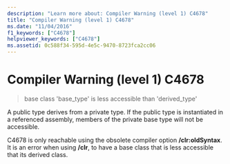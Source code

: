 ```yaml
---
description: "Learn more about: Compiler Warning (level 1) C4678"
title: "Compiler Warning (level 1) C4678"
ms.date: "11/04/2016"
f1_keywords: ["C4678"]
helpviewer_keywords: ["C4678"]
ms.assetid: 0c588f34-595d-4e5c-9470-8723fca2cc06
---
```

# Compiler Warning (level 1) C4678

> base class 'base_type' is less accessible than 'derived_type'

A public type derives from a private type. If the public type is instantiated in a referenced assembly, members of the private base type will not be accessible.

C4678 is only reachable using the obsolete compiler option **/clr:oldSyntax**. It is an error when using **/clr**, to have a base class that is less accessible that its derived class.
